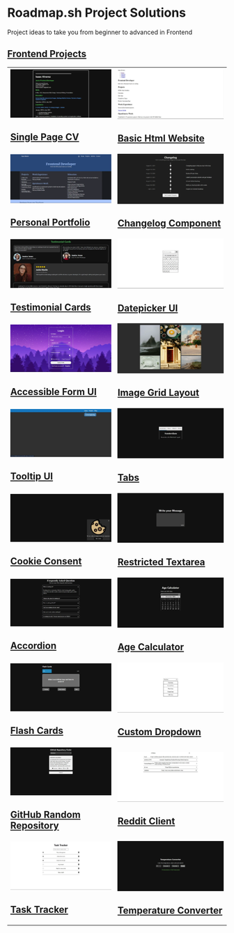 # Roadmap.sh Project Solutions

Project ideas to take you from beginner to advanced in Frontend

## [Frontend Projects](https://roadmap.sh/frontend)

<table>
    <tbody>
        <tr>
            <td>
                <a href="frontend-projects/01-single-page-cv/">
                    <img src="frontend-projects/screenshots/01-single-page-cv.webp" alt='single page cv finished' />
                </a>
                <h2><a href='https://roadmap.sh/projects/single-page-cv'>Single Page CV</a></h2>
            </td>
            <td>
                <a href="frontend-projects/02-basic-html-website/">
                    <img style='object-fit:fill' src="frontend-projects/screenshots/02-basic-html-website.webp" alt='basic html website finished' />
                </a>
                <h2><a href='https://roadmap.sh/projects/basic-html-website'>Basic Html Website</a></h2>
            </td>
        </tr>
        <tr>
            <td>
                <a href="frontend-projects/03-personal-portfolio/">
                    <img src="frontend-projects/screenshots/03-personal-portfolio.webp" alt='personal portfolio finished' />
                </a>
                <h2><a href='https://roadmap.sh/projects/portfolio-website'>Personal Portfolio</a></h2>
            </td>
            <td>
                <a href="frontend-projects/04-changelog-component/">
                    <img src="frontend-projects/screenshots/04-changelog-component.webp" alt='Changelog component finished' />
                </a>
                <h2><a href='https://roadmap.sh/projects/changelog-component'>Changelog Component</a></h2>
            </td>
        </tr>
        <tr>
            <td>
                <a href="frontend-projects/05-testimonial-cards/">
                    <img src="frontend-projects/screenshots/05-testimonial-cards.webp" alt='Testimonial cards finished' />
                </a>
                <h2><a href='https://roadmap.sh/projects/testimonial-cards'>Testimonial Cards</a></h2>
            </td>
            <td>
                <a href="frontend-projects/06-datepicker-ui/">
                    <img src="frontend-projects/screenshots/06-datepicker-ui.webp" alt='Datepicker UI finished' />
                </a>
                <h2><a href='https://roadmap.sh/projects/datepicker-ui'>Datepicker UI</a></h2>
            </td>
        </tr>
        <tr>
            <td>
                <a href="frontend-projects/07-accessible-form-ui/">
                    <img src="frontend-projects/screenshots/07-accessible-form-ui.webp" alt='Accessible Form UI finished' />
                </a>
                <h2><a href='https://roadmap.sh/projects/accessible-form-ui'>Accessible Form UI</a></h2>
            </td>
            <td>
                <a href="frontend-projects/08-image-grid-layout/">
                    <img src="frontend-projects/screenshots/08-image-grid-layout.webp" alt='Image Grid Layout finished' />
                </a>
                <h2><a href='https://roadmap.sh/projects/image-grid'>Image Grid Layout</a></h2>
            </td>
        </tr>
        <tr>
            <td>
                <a href="frontend-projects/09-tooltip-ui/">
                    <img src="frontend-projects/screenshots/09-tooltip-ui.webp" alt='Tooltip UI finished' />
                </a>
                <h2><a href='https://roadmap.sh/projects/tooltip-ui'>Tooltip UI</a></h2>
            </td>
            <td>
                <a href="frontend-projects/10-tabs/">
                    <img src="frontend-projects/screenshots/10-tabs.webp" alt='Tabs finished' />
                </a>
                <h2><a href='https://roadmap.sh/projects/simple-tabs'>Tabs</a></h2>
            </td>
        </tr>
        <tr>
            <td>
                <a href="frontend-projects/11-cookie-consent/">
                    <img src="frontend-projects/screenshots/11-cookie-consent.webp" alt='Cookie Consent finished' />
                </a>
                <h2><a href='https://roadmap.sh/projects/cookie-consent'>Cookie Consent</a></h2>
            </td>
            <td>
                <a href="frontend-projects/12-restricted-textarea/">
                    <img src="frontend-projects/screenshots/12-restricted-textarea.webp" alt='Restricted textarea finished' />
                </a>
                <h2><a href='https://roadmap.sh/projects/restricted-textarea'>Restricted Textarea</a></h2>
            </td>
        </tr>
        <tr>
            <td>
                <a href="frontend-projects/13-accordion/">
                    <img src="frontend-projects/screenshots/13-accordion.webp" alt='Accordion finished' />
                </a>
                <h2><a href='https://roadmap.sh/projects/accordion'>Accordion</a></h2>
            </td>
            <td>
                <a href="frontend-projects/14-age-calculator/">
                    <img src="frontend-projects/screenshots/14-age-calculator.webp" alt='Age Calculator finished' />
                </a>
                <h2><a href='https://roadmap.sh/projects/age-calculator'>Age Calculator</a></h2>
            </td>
        </tr>
        <tr>
            <td>
                <a href="frontend-projects/15-flash-cards/">
                    <img src="frontend-projects/screenshots/15-flash-cards.webp" alt='Flash cards finished' />
                </a>
                <h2><a href='https://roadmap.sh/projects/flash-cards'>Flash Cards</a></h2>
            </td>
            <td>
                <a href="frontend-projects/16-custom-dropdown/">
                    <img src="frontend-projects/screenshots/16-custom-dropdown.webp" alt='Custom Dropdown finished' />
                </a>
                <h2><a href='https://roadmap.sh/projects/custom-dropdown'>Custom Dropdown</a></h2>
            </td>
        </tr>
        <tr>
            <td>
                <a href="frontend-projects/17-github-random-repository/">
                    <img src="frontend-projects/screenshots/17-github-random-repository.webp" alt='GitHub Random Repository finished' />
                </a>
                <h2><a href='https://roadmap.sh/projects/github-random-repo'>GitHub Random Repository</a></h2>
            </td>
            <td>
                <a href="frontend-projects/18-reddit-client/">
                    <img src="frontend-projects/screenshots/18-reddit-client.webp" alt='Reddit Client finished' />
                </a>
                <h2><a href='https://roadmap.sh/projects/reddit-client'>Reddit Client</a></h2>
            </td>
        </tr>
        <tr>
            <td>
                <a href="frontend-projects/19-task-tracker/">
                    <img src="frontend-projects/screenshots/19-task-tracker.webp" alt='Task Tracker finished' />
                </a>
                <h2><a href='https://roadmap.sh/projects/task-tracker-js'>Task Tracker</a></h2>
            </td>
            <td>
                <a href="frontend-projects/20-temperature-converter/">
                    <img src="frontend-projects/screenshots/20-temperature-converter.webp" alt='Temperature Converter finished' />
                </a>
                <h2><a href='https://roadmap.sh/projects/temperature-converter'>Temperature Converter</a></h2>
            </td>
        </tr>
    </tbody>
</table>